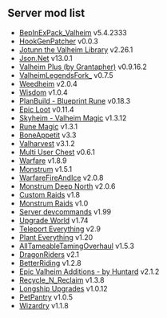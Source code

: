 ## Server mod list
- [BepInExPack_Valheim](https://thunderstore.io/c/valheim/p/denikson/BepInExPack_Valheim/) v5.4.2333
- [HookGenPatcher](https://nexusmods.com/valheim/mods/505) v0.0.3
- [Jotunn the Valheim Library](https://nexusmods.com/valheim/mods/1138) v2.26.1
- [Json.Net](https://nexusmods.com/valheim/mods/1490) v13.0.1
- [Valheim Plus (by Grantapher)](https://nexusmods.com/valheim/mods/2323) v0.9.16.2
- [ValheimLegendsFork_](https://thunderstore.io/c/valheim/p/Visteus/Valheim_Legends_Fork/) v0.7.5
- [Weedheim](https://nexusmods.com/valheim/mods/3021) v2.0.4
- [Wisdom](https://nexusmods.com/valheim/mods/2790) v1.0.4
- [PlanBuild - Blueprint Rune](https://nexusmods.com/valheim/mods/1125) v0.18.3
- [Epic Loot](https://nexusmods.com/valheim/mods/387) v0.11.4
- [Skyheim - Valheim Magic](https://nexusmods.com/valheim/mods/916) v1.3.12
- [Rune Magic](https://nexusmods.com/valheim/mods/1359) v1.3.1
- [BoneAppetit](https://nexusmods.com/valheim/mods/1250) v3.3
- [Valharvest](https://nexusmods.com/valheim/mods/1600) v3.1.2
- [Multi User Chest](https://nexusmods.com/valheim/mods/1766) v0.6.1
- [Warfare](https://thunderstore.io/c/valheim/p/Therzie/Warfare/) v1.8.9
- [Monstrum](https://thunderstore.io/c/valheim/p/Therzie/Monstrum/) v1.5.1
- [WarfareFireAndIce](https://thunderstore.io/c/valheim/p/Therzie/WarfareFireAndIce/) v2.0.8
- [Monstrum Deep North](https://thunderstore.io/c/valheim/p/Therzie/MonstrumDeepNorth/) v2.0.6
- [Custom Raids](https://thunderstore.io/c/valheim/p/ASharpPen/Custom_Raids/) v1.8
- [Monstrum Raids](https://thunderstore.io/c/valheim/p/JewelHeim/Monstrum_Raids/) v1.0
- [Server devcommands](https://thunderstore.io/c/valheim/p/JereKuusela/Server_devcommands/) v1.99
- [Upgrade World](https://thunderstore.io/c/valheim/p/JereKuusela/Upgrade_World/) v1.74
- [Teleport Everything](https://nexusmods.com/valheim/mods/1806) v2.9
- [Plant Everything](https://nexusmods.com/valheim/mods/1042) v1.20
- [AllTameableTamingOverhaul](https://thunderstore.io/c/valheim/p/Meldurson/AllTameableTamingOverhaul/) v1.5.3
- [DragonRiders](https://thunderstore.io/c/valheim/p/Yggdrah/DragonRiders/) v2.1
- [BetterRiding](https://thunderstore.io/c/valheim/p/Yggdrah/BetterRiding/) v1.2.8
- [Epic Valheim Additions - by Huntard](https://nexusmods.com/valheim/mods/1475) v2.1.2
- [Recycle_N_Reclaim](https://thunderstore.io/c/valheim/p/Azumatt/Recycle_N_Reclaim/) v1.3.8
- [Longship Upgrades](https://nexusmods.com/valheim/mods/2885) v1.0.12
- [PetPantry](https://thunderstore.io/c/valheim/p/Azumatt/PetPantry/) v1.0.5
- [Wizardry](https://thunderstore.io/c/valheim/p/Therzie/Wizardry/) v1.1.8